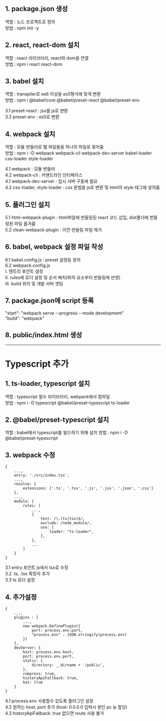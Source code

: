 ## 1. package.json 생성
역할 : 노드 프로젝트로 정의  
방법 : npm init -y  

## 2. react, react-dom 설치
역할 : react 라이브러리, react와 dom을 연결  
방법 : npm i react react-dom  

## 3. babel 설치
역할 : transpiler로 es6 이상을 es5형식에 맞게 변환  
방법 : npm i @babel/core @babel/preset-react @babel/preset-env  

3.1 preset-react : jsx를 js로 변환  
3.2 preset-env : es5로 변환  

## 4. webpack 설치
역할 : 모듈 번들러로 웹 파일들을 하나의 파일로 묶어줌  
방법 : npm i -D webpack webpack-cli webpack-dev-server babel-loader css-loader style-loader  

4.1 webpack : 모듈 번들러  
4.2 webpack-cli : 커맨드라인 인터페이스  
4.1 webpack-dev-server : 임시 서버 구동에 필요  
4.2 css-loader, style-loader : css 문법을 js로 변환 및 html의 style 태그에 넣어줌  

## 5. 플러그인 설치
5.1 html-webpack-plugin : html파일에 번들링된 react 코드 삽입, dist폴더에 번들링된 파일 옮겨줌  
5.2 clean-webpack-plugin : 이전 번들링 파일 제거  

## 6. babel, webpack 설정 파일 작성
6.1 babel.config.js : preset 설정등 정의  
6.2 webpack.config.js  
I. 엔트리 포인트 설정  
II. rules에 로더 설정 및 순서 배치(뒤의 요소부터 번들링에 반영)  
III. build 위치 및 개발 서버 셋팅  

## 7. package.json에 script 등록
"start": "webpack serve --progress --mode development"  
"build": "webpack"  

## 8. public/index.html 생성

---------------------------------------------------------------------  

# Typescript 추가  

## 1. ts-loader, typescript 설치
역할 : typescript 필수 라이브러리, webpack에서 컴파일  
방법 : npm i -D typescript @babel/preset-typescript ts-loader  

## 2. @babel/preset-typescript 설치  
역할 : babel에서 typescript를 빌드하기 위해 설치
방법 : npm i -D @babel/preset-typescript

## 3. webpack 수정  
```
{
    ...,
    entry: './src/index.tsx',
    ...,
    resolve: {
        extensions: ['.ts', '.tsx', '.js', '.jsx', '.json', '.css']
    },
    ...,
    module: {
        rules: [
            ...,
            {
                test: /\.(ts|tsx)$/,
                exclude: /node_module/,
                use: {
                    loader: "ts-loader",
                },
            },
            ...
        ]
    }
}
```

3.1 entry 포인트 js에서 tsx로 수정   
3.2 .ts, .tsx 확장자 추가  
3.3 ts 로더 설정  

## 4. 추가설정
```
{
    ...,
    plugins : [
        ...,
        new webpack.DefinePlugin({
            port: process.env.port,
            "process.env" : JSON.stringify(process.env)
        })
    ],
    devServer: {
        host: process.env.host,
        port: process.env.port,
        static: {
            directory: __dirname + '/public',
        },
        compress: true,
        historyApiFallback: true,
        hot: true
    }
}
```

4.1 process.env 사용할수 있도록 플러그인 설정  
4.2 원하는 host, port 추가 (host: 0.0.0.0 입력시 본인 pc ip 할당)  
4.3 historyApiFallback: true 없으면 route 사용 불가  
